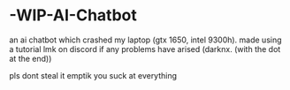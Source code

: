# -WIP-AI-Chatbot

an ai chatbot which crashed my laptop (gtx 1650, intel 9300h). made using a tutorial
lmk on discord if any problems have arised (darknx. (with the dot at the end))

pls dont steal it
emptik you suck at everything
